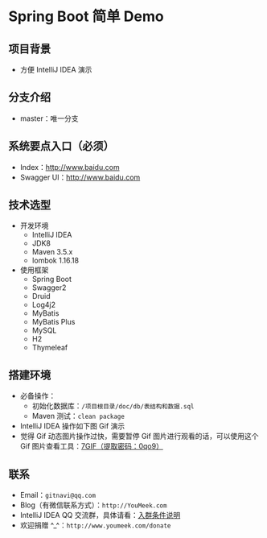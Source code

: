 # Spring Boot 简单 Demo

## 项目背景

- 方便 IntelliJ IDEA 演示

## 分支介绍

- master：唯一分支

## 系统要点入口（必须）

- Index：<http://www.baidu.com>
- Swagger UI：<http://www.baidu.com>

## 技术选型

- 开发环境
    - IntelliJ IDEA
    - JDK8
    - Maven 3.5.x
    - lombok 1.16.18
- 使用框架
    - Spring Boot
    - Swagger2
    - Druid
    - Log4j2
    - MyBatis
    - MyBatis Plus
    - MySQL
    - H2
    - Thymeleaf


## 搭建环境

- 必备操作：
	- 初始化数据库：`/项目根目录/doc/db/表结构和数据.sql`
	- Maven 测试：`clean package`
- IntelliJ IDEA 操作如下图 Gif 演示
- 觉得 Gif 动态图片操作过快，需要暂停 Gif 图片进行观看的话，可以使用这个 Gif 图片查看工具：[7GIF（提取密码：0qo9）](https://pan.baidu.com/s/1mkrESsg)



## 联系

- Email：`gitnavi@qq.com`
- Blog（有微信联系方式）：`http://YouMeek.com`
- IntelliJ IDEA QQ 交流群，具体请看：[入群条件说明](https://github.com/judasn/IntelliJ-IDEA-Java-Conversation)
- 欢迎捐赠 ^_^：`http://www.youmeek.com/donate`










